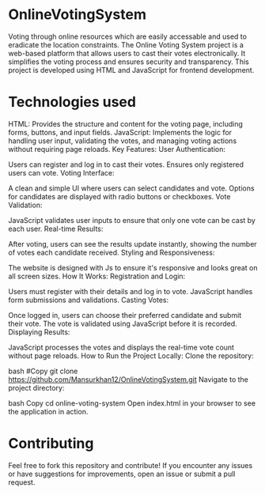# OnlineVotingSystem
Voting through online resources which are easily accessable and used to eradicate the location constraints.
The Online Voting System project is a web-based platform that allows users to cast their votes electronically. It simplifies the voting process and ensures security and transparency. This project is developed using HTML and JavaScript for frontend development.

# Technologies used
HTML: Provides the structure and content for the voting page, including forms, buttons, and input fields.
JavaScript: Implements the logic for handling user input, validating the votes, and managing voting actions without requiring page reloads.
Key Features:
User Authentication:

Users can register and log in to cast their votes.
Ensures only registered users can vote.
Voting Interface:

A clean and simple UI where users can select candidates and vote.
Options for candidates are displayed with radio buttons or checkboxes.
Vote Validation:

JavaScript validates user inputs to ensure that only one vote can be cast by each user.
Real-time Results:

After voting, users can see the results update instantly, showing the number of votes each candidate received.
Styling and Responsiveness:

The website is designed with Js to ensure it's responsive and looks great on all screen sizes.
How It Works:
Registration and Login:

Users must register with their details and log in to vote.
JavaScript handles form submissions and validations.
Casting Votes:

Once logged in, users can choose their preferred candidate and submit their vote.
The vote is validated using JavaScript before it is recorded.
Displaying Results:

JavaScript processes the votes and displays the real-time vote count without page reloads.
How to Run the Project Locally:
Clone the repository:

bash
#Copy
git clone https://github.com/Mansurkhan12/OnlineVotingSystem.git
Navigate to the project directory:

bash
Copy
cd online-voting-system
Open index.html in your browser to see the application in action.

# Contributing
Feel free to fork this repository and contribute! If you encounter any issues or have suggestions for improvements, open an issue or submit a pull request.
